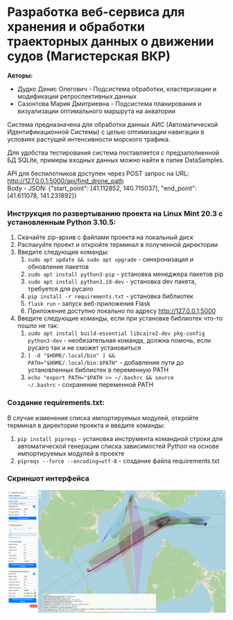 # Разработка веб-сервиса для хранения и обработки траекторных данных о движении судов (Магистерская ВКР)
<b>Авторы:</b>
* Дудко Денис Олегович - Подсистема обработки, кластеризации и модификации ретроспективных данных
* Сазонтова Мария Дмитриевна - Подсистема планирования и визуализации оптимального маршрута на акватории

Система предназначена для обработки данных АИС (Автоматической Идентификационной Системы) с целью оптимизации навигации в условиях растущей интенсивности морского трафика.

Для удобства тестирования система поставляется с предзаполненной БД SQLite, примеры входных данных можно найти в папке DataSamples.

API для беспилотников доступен через POST запрос на URL: http://127.0.0.1:5000/api/find_drone_path <br> 
Body - JSON: {"start_point": [41.112852, 140.715037], "end_point": [41.611078, 141.231892]}

### Инструкция по развертыванию проекта на Linux Mint 20.3 с установленным Python 3.10.5:
1. Скачайте zip-архив с файлами проекта на локальный диск
2. Распакуйте проект и откройте терминал в полученной директории
3. Введите следующие команды:
   1. <code>sudo apt update && sudo apt upgrade</code> - синхронизация и обновление пакетов
   2. <code>sudo apt install python3-pip</code> - установка менеджера пакетов pip
   3. <code>sudo apt install python3.10-dev</code> - установка dev пакета, требуется для pycairo
   4. <code>pip install -r requirements.txt</code> - установка библиотек
   5. <code>flask run</code> - запуск веб-приложения Flask 
   6. Приложение доступно локально по адресу http://127.0.0.1:5000
4. Введите следующие команды, если при установке библиотек что-то пошло не так:
   1. <code>sudo apt install build-essential libcairo2-dev pkg-config python3-dev</code> - необязательная команда, должна помочь, если pycairo так и не сможет установиться
   2. <code>[ -d "$HOME/.local/bin" ] && PATH="$HOME/.local/bin:$PATH"</code> - добавление пути до установленных библиотек в переменную PATH
   3. <code>echo "export PATH="$PATH >> ~/.bashrc && source ~/.bashrc</code> - сохранение переменной PATH


### Создание requirements.txt:
В случае изменения списка импортируемых модулей, откройте терминал в директории проекта и введите команды: 
1. <code>pip install pipreqs</code> - установка инструмента командной строки для автоматической генерации списка зависимостей Python на основе импортируемых модулей в проекте
2. <code>pipreqs --force --encoding=utf-8</code> - создание файла requirements.txt


### Скриншот интерфейса
![screenshot.png](screenshot.png)